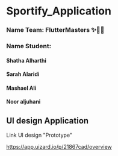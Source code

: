 # Sportify_Application

### Name Team: FlutterMasters ✨👏🏻

### Name Student: 


#### Shatha Alharthi

#### Sarah Alaridi

#### Mashael Ali 

#### Noor aljuhani

## UI design Application 

Link UI design "Prototype"


https://app.uizard.io/p/21867cad/overview
